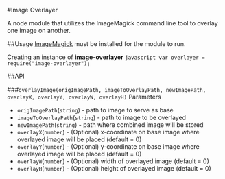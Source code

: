 #Image Overlayer

A node module that utilizes the ImageMagick command line tool to overlay one image on another.

##Usage
[ImageMagick](http://www.imagemagick.org/script/index.php) must be installed for the module to run.

Creating an instance of **image-overlayer**
    ```javascript
    var overlayer = require("image-overlayer");
    ```

##API

###`overlayImage(origImagePath, imageToOverlayPath, newImagePath, overlayX, overlayY, overlayW, overlayH)`
Parameters
* `origImagePath`(`string`) - path to image to serve as base
* `imageToOverlayPath`(`string`) - path to image to be overlayed
* `newImagePath`(`string`) - path where combined image will be stored
* `overlayX`(`number`) - (Optional) x-coordinate on base image where overlayed image will be placed (default = 0)
* `overlayY`(`number`) - (Optional) y-coordinate on base image where overlayed image will be placed (default = 0)
* `overlayW`(`number`) - (Optional) width of overlayed image (default = 0)
* `overlayH`(`number`) - (Optional) height of overlayed image (default = 0)


